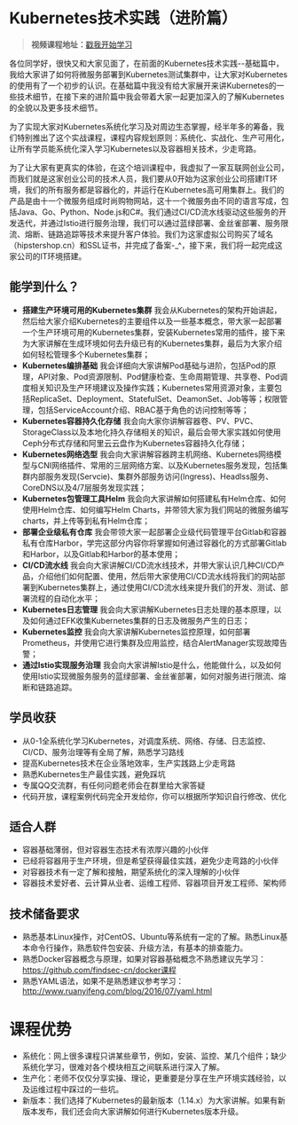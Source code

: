 # Kubernetes技术实践（进阶篇）

> **视频课程地址：**[戳我开始学习](https://www.bilibili.com/video/av49387629?from=search&seid=4418298671230182069)

各位同学好，很快又和大家见面了，在前面的Kubernetes技术实践--基础篇中，我给大家讲了如何将微服务部署到Kubernetes测试集群中，让大家对Kubernetes的使用有了一个初步的认识。在基础篇中我没有给大家展开来讲Kubernetes的一些技术细节，在接下来的进阶篇中我会带着大家一起更加深入的了解Kubernetes的全貌以及更多技术细节。

为了实现大家对Kubernetes系统化学习及对周边生态掌握，经半年多的筹备，我们特别推出了这个实战课程，课程内容规划原则：系统化、实战化、生产可用化，让所有学员能系统化深入学习Kubernetes以及容器相关技术，少走弯路。

为了让大家有更真实的体验，在这个培训课程中，我虚拟了一家互联网创业公司，而我们就是这家创业公司的技术人员，我们要从0开始为这家创业公司搭建IT环境，我们的所有服务都是容器化的，并运行在Kubernetes高可用集群上。我们的产品是由十一个微服务组成时尚购物网站，这十一个微服务由不同的语言写成，包括Java、Go、Python、Node.js和C#。我们通过CI/CD流水线驱动这些服务的开发迭代，并通过Istio进行服务治理，我们可以通过蓝绿部署、金丝雀部署、服务限流、熔断、链路追踪等技术来提升客户体验。我们为这家虚拟公司购买了域名（hipstershop.cn）和SSL证书，并完成了备案-_^，接下来，我们将一起完成这家公司的IT环境搭建。

## 能学到什么？

- **搭建生产环境可用的Kubernetes集群** 我会从Kubernetes的架构开始讲起，然后给大家介绍Kubernetes的主要组件以及一些基本概念，带大家一起部署一个生产环境可用的Kubernetes集群，安装Kubernetes常用的插件，接下来为大家讲解在生成环境如何去升级已有的Kubernetes集群，最后为大家介绍如何轻松管理多个Kubernetes集群；
- **Kubernetes编排基础** 我会详细向大家讲解Pod基础与进阶，包括Pod的原理，API对象、Pod资源限制、Pod健康检查、生命周期管理、共享卷、Pod调度相关知识及生产环境建议及操作实践；Kubernetes常用资源对象，主要包括ReplicaSet、Deployment、StatefulSet、DeamonSet、Job等等；权限管理，包括ServiceAccount介绍、RBAC基于角色的访问控制等等；
- **Kubernetes容器持久化存储** 我会向大家你讲解容器卷、PV、PVC、StorageClass以及本地化持久存储相关的知识，最后会带大家实践如何使用Ceph分布式存储和阿里云云盘作为Kubernetes容器持久化存储；
- **Kubernetes网络选型** 我会向大家讲解容器跨主机网络、Kubernetes网络模型与CNI网络插件、常用的三层网络方案、以及Kubernetes服务发现，包括集群内部服务发现(Servcie)、集群外部服务访问(Ingress)、Headlss服务、CoreDNS以及4/7层服务发现实践；
- **Kubernetes包管理工具Helm** 我会向大家讲解如何搭建私有Helm仓库、如何使用Helm仓库、如何编写Helm Charts，并带领大家为我们网站的微服务编写charts，并上传等到私有Helm仓库；
- **部署企业级私有仓库** 我会带领大家一起部署企业级代码管理平台Gitlab和容器私有仓库Harbor，学完这部分内容你将掌握如何通过容器化的方式部署Gitlab和Harbor，以及Gitlab和Harbor的基本使用；
- **CI/CD流水线** 我会向大家讲解CI/CD流水线技术，并带大家认识几种CI/CD产品，介绍他们如何配置、使用，然后带大家使用CI/CD流水线将我们的网站部署到Kubernetes集群上，通过使用CI/CD流水线来提升我们的开发、测试、部署流程的自动化水平；
- **Kubernetes日志管理** 我会向大家讲解Kubernetes日志处理的基本原理，以及如何通过EFK收集Kubernetes集群的日志及微服务产生的日志；
- **Kubernetes监控** 我会向大家讲解Kubernetes监控原理，如何部署Prometheus，并使用它进行集群及应用监控，结合AlertManager实现故障告警；
- **通过Istio实现服务治理** 我会向大家讲解Istio是什么，他能做什么，以及如何使用Istio实现微服务服务的蓝绿部署、金丝雀部署，如何对服务进行限流、熔断和链路追踪。

## 学员收获

- 从0-1全系统化学习Kubernetes，对调度系统、网络、存储、日志监控、CI/CD、服务治理等有全局了解，熟悉学习路线
- 提高Kubernetes技术在企业落地效率，生产实践路上少走弯路
- 熟悉Kubernetes生产最佳实践，避免踩坑
- 专属QQ交流群，有任何问题老师会在群里给大家答疑
- 代码开放，课程案例代码完全开发给你，你可以根据所学知识自行修改、优化

## 适合人群

- 容器基础薄弱，但对容器生态技术有浓厚兴趣的小伙伴
- 已经将容器用于生产环境，但是希望获得最佳实践，避免少走弯路的小伙伴
- 对容器技术有一定了解和接触，期望系统化的深入理解的小伙伴
- 容器技术爱好者、云计算从业者、运维工程师、容器项目开发工程师、架构师

## 技术储备要求

- 熟悉基本Linux操作，对CentOS、Ubuntu等系统有一定的了解。熟悉Linux基本命令行操作，熟悉软件包安装、升级方法，有基本的排查能力。
- 熟悉Docker容器概念与原理，如果对容器基础概念不熟悉建议先学习：https://github.com/findsec-cn/docker课程
- 熟悉YAML语法，如果不是熟悉建议参考学习：http://www.ruanyifeng.com/blog/2016/07/yaml.html

# 课程优势

- 系统化：网上很多课程只讲某些章节，例如，安装、监控、某几个组件；缺少系统化学习，很难对各个模块相互之间联系进行深入了解。
- 生产化：老师不仅仅分享实操、理论，更重要是分享在生产环境实践经验，以及运维过程中踩过的一些坑。
- 新版本：我们选择了Kubernetes的最新版本（1.14.x）为大家讲解。如果有新版本发布，我们还会向大家讲解如何进行Kubernetes版本升级。
